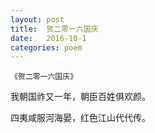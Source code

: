 ```yaml
---
layout: post
title:  贺二零一六国庆
date:   2016-10-1
categories: poem
---
```

`《贺二零一六国庆》`

我朝国祚又一年，朝臣百姓俱欢颜。

四夷咸服河海晏，红色江山代代传。